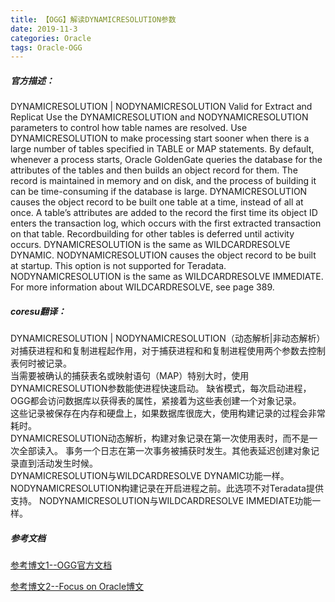 ```yaml
---
title: 【OGG】解读DYNAMICRESOLUTION参数
date: 2019-11-3 
categories: Oracle
tags: Oracle-OGG
---
```



##### 官方描述：  

DYNAMICRESOLUTION | NODYNAMICRESOLUTION Valid for Extract and Replicat Use the DYNAMICRESOLUTION and NODYNAMICRESOLUTION parameters to control how table names are resolved. Use DYNAMICRESOLUTION to make processing start sooner when there is a large number of tables specified in TABLE or MAP statements. By default, whenever a process starts, Oracle GoldenGate queries the database for the attributes of the tables and then builds an object record for them. The record is maintained in memory and on disk, and the process of building it can be time-consuming if the database is large. DYNAMICRESOLUTION causes the object record to be built one table at a time, instead of all at once. A table’s attributes are added to the record the first time its object ID enters the transaction log, which occurs with the first extracted transaction on that table. Recordbuilding for other tables is deferred until activity occurs. DYNAMICRESOLUTION is the same as WILDCARDRESOLVE DYNAMIC. NODYNAMICRESOLUTION causes the object record to be built at startup. This option is not supported for Teradata. NODYNAMICRESOLUTION is the same as WILDCARDRESOLVE IMMEDIATE. For more information about WILDCARDRESOLVE, see page 389.  

##### coresu翻译：  
DYNAMICRESOLUTION | NODYNAMICRESOLUTION（动态解析|非动态解析）对捕获进程和和复制进程起作用，对于捕获进程和和复制进程使用两个参数去控制表何时被记录。  
当需要被确认的捕获表名或映射语句（MAP）特别大时，使用DYNAMICRESOLUTION参数能使进程快速启动。
缺省模式，每次启动进程，OGG都会访问数据库以获得表的属性，紧接着为这些表创建一个对象记录。  
这些记录被保存在内存和硬盘上，如果数据库很庞大，使用构建记录的过程会非常耗时。  
DYNAMICRESOLUTION动态解析，构建对象记录在第一次使用表时，而不是一次全部读入。 
事务一个日志在第一次事务被捕获时发生。其他表延迟创建对象记录直到活动发生时候。  
DYNAMICRESOLUTION与WILDCARDRESOLVE DYNAMIC功能一样。
NODYNAMICRESOLUTION构建记录在开启进程之前。此选项不对Teradata提供支持。
NODYNAMICRESOLUTION与WILDCARDRESOLVE IMMEDIATE功能一样。

##### 参考文档

[参考博文1--OGG官方文档](https://www.oracle.com/technetwork/database/availability/8398-goldengate-integrated-capture-1888658.pdf)
 
[参考博文2--Focus on Oracle博文](https://www.2cto.com/database/201409/334739.html)





